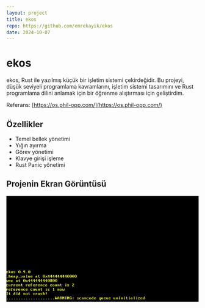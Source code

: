 ```yaml
---
layout: project
title: ekos
repo: https://github.com/emrekayik/ekos
date: 2024-10-07
---
```


# ekos

ekos, Rust ile yazılmış küçük bir işletim sistemi çekirdeğidir. 
Bu projeyi, düşük seviyeli programlama kavramlarını, işletim sistemi 
tasarımını ve Rust programlama dilini anlamak için bir öğrenme alıştırması için geliştirdim.

Referans: [https://os.phil-opp.com/](https://os.phil-opp.com/)

## Özellikler

- Temel bellek yönetimi 
- Yığın ayırma 
- Görev yönetimi 
- Klavye girişi işleme 
- Rust Panic yönetimi

## Projenin Ekran Görüntüsü
![ekos](https://github.com/emrekayik/ekos/raw/main/screenshot.png)